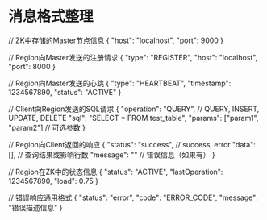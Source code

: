 # 消息格式整理

// ZK中存储的Master节点信息
{
    "host": "localhost",
    "port": 9000
}

// Region向Master发送的注册请求
{
    "type": "REGISTER",
    "host": "localhost",
    "port": 8000
}

// Region向Master发送的心跳
{
    "type": "HEARTBEAT",
    "timestamp": 1234567890,
    "status": "ACTIVE"
}

// Client向Region发送的SQL请求
{
    "operation": "QUERY",  // QUERY, INSERT, UPDATE, DELETE
    "sql": "SELECT * FROM test_table",
    "params": ["param1", "param2"]  // 可选参数
}

// Region向Client返回的响应
{
    "status": "success",   // success, error
    "data": [],           // 查询结果或影响行数
    "message": ""         // 错误信息（如果有）
}

// Region在ZK中的状态信息
{
    "status": "ACTIVE",
    "lastOperation": 1234567890,
    "load": 0.75
}

// 错误响应通用格式
{
    "status": "error",
    "code": "ERROR_CODE",
    "message": "错误描述信息"
}